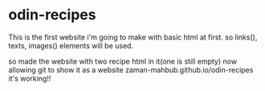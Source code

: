 # odin-recipes

This is the first website i'm going to make with basic html at first.
so links(<a href=""></a>), texts, images(<img src="">) elements will be used.

so made the website with two recipe html in it(one is still empty)
now allowing git to show it as a website
zaman-mahbub.github.io/odin-recipes
it's working!!
